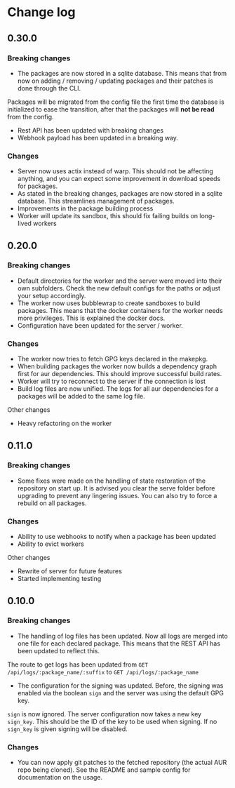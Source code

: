 # Change log

## 0.30.0

### Breaking changes

- The packages are now stored in a sqlite database. This means that from now on adding / removing / updating packages and their patches is done through the CLI.
  
Packages will be migrated from the config file the first time the database is initialized to ease the transition, after that the packages will **not be read** from the config.
- Rest API has been updated with breaking changes
- Webhook payload has been updated in a breaking way.

### Changes

- Server now uses actix instead of warp. This should not be affecting anything, and you can expect some improvement in download speeds for packages.
- As stated in the breaking changes, packages are now stored in a sqlite database. This streamlines management of packages.
- Improvements in the package building process
- Worker will update its sandbox, this should fix failing builds on long-lived workers


## 0.20.0

### Breaking changes

- Default directories for the worker and the server were moved into their own subfolders. Check the new default configs for the paths or adjust your setup accordingly.
- The worker now uses bubblewrap to create sandboxes to build packages. This means that the docker containers for the worker needs more privileges. This is explained the docker docs.
- Configuration have been updated for the server / worker.

### Changes
- The worker now tries to fetch GPG keys declared in the makepkg.
- When building packages the worker now builds a dependency graph first for aur dependencies. This should improve successful build rates.
- Worker will try to reconnect to the server if the connection is lost
- Build log files are now unified. The logs for all aur dependencies for a packages will be added to the same log file.

Other changes
- Heavy refactoring on the worker

## 0.11.0

### Breaking changes
- Some fixes were made on the handling of state restoration of the repository on start up.
  It is advised you clear the serve folder before upgrading to prevent any lingering issues. You can also try to force a rebuild on all packages.

### Changes

- Ability to use webhooks to notify when a package has been updated
- Ability to evict workers

Other changes
- Rewrite of server for future features
- Started implementing testing

## 0.10.0

### Breaking changes

- The handling of log files has been updated. Now all logs are merged into one file for each declared package. 
This means that the REST API has been updated to reflect this.

The route to get logs has been updated from `GET /api/logs/:package_name/:suffix` to `GET /api/logs/:package_name`

- The configuration for the signing was updated. Before, the signing was enabled via the boolean `sign` and the server was using the default GPG key.

`sign` is now ignored.
The server configuration now takes a new key `sign_key`. This should be the ID of the key to be used when signing. If no `sign_key` is given signing will be disabled.

### Changes

- You can now apply git patches to the fetched repository (the actual AUR repo being cloned).
See the README and sample config for documentation on the usage.



